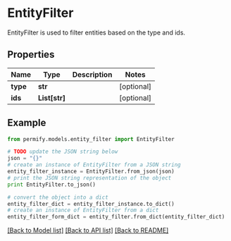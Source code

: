 # EntityFilter

EntityFilter is used to filter entities based on the type and ids.

## Properties

Name | Type | Description | Notes
------------ | ------------- | ------------- | -------------
**type** | **str** |  | [optional] 
**ids** | **List[str]** |  | [optional] 

## Example

```python
from permify.models.entity_filter import EntityFilter

# TODO update the JSON string below
json = "{}"
# create an instance of EntityFilter from a JSON string
entity_filter_instance = EntityFilter.from_json(json)
# print the JSON string representation of the object
print EntityFilter.to_json()

# convert the object into a dict
entity_filter_dict = entity_filter_instance.to_dict()
# create an instance of EntityFilter from a dict
entity_filter_form_dict = entity_filter.from_dict(entity_filter_dict)
```
[[Back to Model list]](../README.md#documentation-for-models) [[Back to API list]](../README.md#documentation-for-api-endpoints) [[Back to README]](../README.md)


